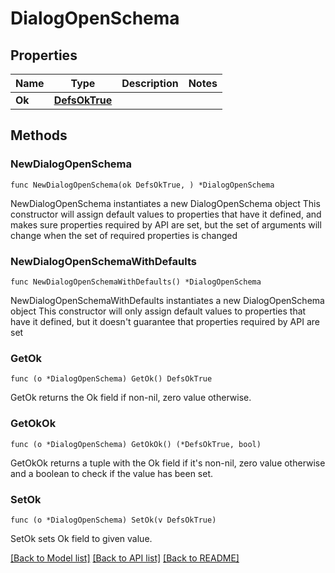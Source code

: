 # DialogOpenSchema

## Properties

Name | Type | Description | Notes
------------ | ------------- | ------------- | -------------
**Ok** | [**DefsOkTrue**](DefsOkTrue.md) |  | 

## Methods

### NewDialogOpenSchema

`func NewDialogOpenSchema(ok DefsOkTrue, ) *DialogOpenSchema`

NewDialogOpenSchema instantiates a new DialogOpenSchema object
This constructor will assign default values to properties that have it defined,
and makes sure properties required by API are set, but the set of arguments
will change when the set of required properties is changed

### NewDialogOpenSchemaWithDefaults

`func NewDialogOpenSchemaWithDefaults() *DialogOpenSchema`

NewDialogOpenSchemaWithDefaults instantiates a new DialogOpenSchema object
This constructor will only assign default values to properties that have it defined,
but it doesn't guarantee that properties required by API are set

### GetOk

`func (o *DialogOpenSchema) GetOk() DefsOkTrue`

GetOk returns the Ok field if non-nil, zero value otherwise.

### GetOkOk

`func (o *DialogOpenSchema) GetOkOk() (*DefsOkTrue, bool)`

GetOkOk returns a tuple with the Ok field if it's non-nil, zero value otherwise
and a boolean to check if the value has been set.

### SetOk

`func (o *DialogOpenSchema) SetOk(v DefsOkTrue)`

SetOk sets Ok field to given value.



[[Back to Model list]](../README.md#documentation-for-models) [[Back to API list]](../README.md#documentation-for-api-endpoints) [[Back to README]](../README.md)


